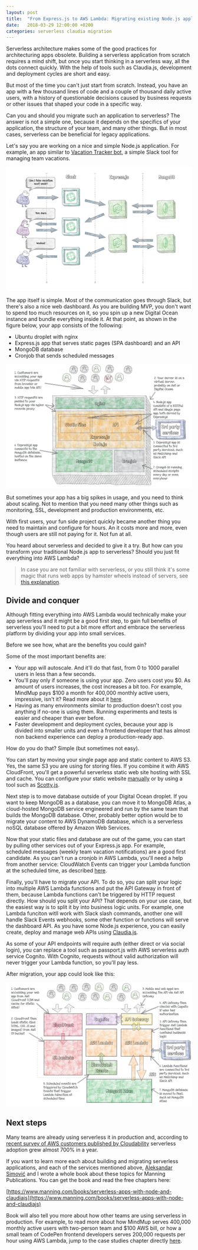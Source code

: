 ```yaml
---
layout: post
title:  "From Express.js to AWS Lambda: Migrating existing Node.js applications to serverless"
date:   2018-03-29 12:00:00 +0200
categories: serverless claudia migration
---
```


Serverless architecture makes some of the good practices for architecturing apps obsolete. Building a serverless application from scratch requires a mind shift, but once you start thinking in a serverless way, all the dots connect quickly. With the help of tools such as Claudia.js, development and deployment cycles are short and easy.

But most of the time you can't just start from scratch. Instead, you have an app with a few thousand lines of code and a couple of thousand daily active users, with a history of questionable decisions caused by business requests or other issues that shaped your code in a specific way.

Can you and should you migrate such an application to serverless? The answer is not a simple one, because it depends on the specifics of your application, the structure of your team, and many other things. But in most cases, serverless can be beneficial for legacy applications.

Let's say you are working on a nice and simple Node.js application. For example, an app similar to [Vacation Tracker bot](http://vacationtrackerbot.com), a simple Slack tool for managing team vacations.

![Vacation tracker flow](/images/serverless-migration/figure-0.jpg)

The app itself is simple. Most of the communication goes through Slack, but there's also a nice web dashboard. As you are building MVP, you don't want to spend too much resources on it, so you spin up a new Digital Ocean instance and bundle everything inside it. At that point, as shown in the figure below, your app consists of the following:

- Ubuntu droplet with nginx
- Express.js app that serves static pages (SPA dashboard) and an API
- MongoDB database
- Cronjob that sends scheduled messages

![Simple Express.js and MongoDB app](/images/serverless-migration/figure-1.jpg)

But sometimes your app has a big spikes in usage, and you need to think about scaling. Not to mention that you need many other things such as monitoring, SSL, development and production environments, etc.

With first users, your fun side project quickly became another thing you need to maintain and configure for hours. An it costs more and more, even though users are still not paying for it. Not fun at all.

You heard about serverless and decided to give it a try. But how can you transform your traditional Node.js app to serverless? Should you just fit everything into AWS Lambda?

> In case you are not familiar with serverless, or you still think it's some magic that runs web apps by hamster wheels instead of servers, see [this explanation](https://livebook.manning.com/#!/book/serverless-apps-with-node-and-claudiajs/chapter-1).

## Divide and conquer

Although fitting everything into AWS Lambda would technically make your app serverless and it might be a good first step, to gain full benefits of serverless you'll need to put a bit more effort and embrace the serverless platform by dividing your app into small services.

Before we see how, what are the benefits you could gain?

Some of the most important benefits are:

- Your app will autoscale. And it'll do that fast, from 0 to 1000 parallel users in less than a few seconds.
- You'll pay only if someone is using your app. Zero users cost you $0. As amount of users increases,  the cost increases a bit too. For example, MindMup pays $100 a month for 400,000 monthly active users, impressive, isn't it? Read more about it [here](https://livebook.manning.com/#!/book/serverless-apps-with-node-and-claudiajs/chapter-15). 
- Having as many environments similar to production doesn't cost you anything if no-one is using them. Running experiments and tests is easier and cheaper than ever before.
- Faster development and deployment cycles, because your app is divided into smaller units and even a frontend developer that has almost non backend experience can deploy a production-ready app.

How do you do that? Simple (but sometimes not easy).

You can start by moving your single page app and static content to AWS S3. Yes, the same S3 you are using for storing files. If you combine it with AWS CloudFront, you'll get a powerful serverless static web site hosting with SSL and cache. You can configure your static website [manually](https://www.josephecombs.com/2018/03/05/how-to-make-an-AWS-S3-static-website-with-ssl) or by using a tool such as [Scotty.js](https://github.com/stojanovic/scottyjs).

Next step is to move database outside of your Digital Ocean droplet. If you want to keep MongoDB as a database, you can move it to MongoDB Atlas, a cloud-hosted MongoDB service engineered and run by the same team that builds the MongoDB database. Other, probably better option would be to migrate your content to AWS DynamoDB database, which is a serverless noSQL database offered by Amazon Web Services.

Now that your static files and database are out of the game, you can start by pulling other services out of your Express.js app. For example, scheduled messages (weekly team vacation notifications) are a good first candidate. As you can't run a cronjob in AWS Lambda, you'll need a help from another service: CloudWatch Events can trigger your Lambda function at the scheduled time, as described [here](https://medium.freecodecamp.org/scheduling-slack-messages-using-aws-lambda-e56a8eb22818).

Finally, you'll have to migrate your API. To do so, you can split your logic into multiple AWS Lambda functions and put the API Gateway in front of them, because Lambda functions can't be triggered by HTTP request directly. How should you split your API? That depends on your use case, but the easiest way is to split it by into business logic units. For example, one Lambda funciton witll work with Slack slash commands, another one will handle Slack Events webhooks, some other function or functions will serve the dashboard API. As you have some Node.js experience, you can easily create, deploy and manage web APIs using [Claudia.js](https://claudiajs.com).

As some of your API endpoints will require auth (either direct or via social login), you can replace a tool such as passport.js with AWS serverless auth service Cognito. With Cognito, requests without valid authorization will never trigger your Lambda function, so you'll pay less.

After migration, your app could look like this:

![Serverless app](/images/serverless-migration/figure-2.jpg)

## Next steps

Many teams are already using serverless it in production and, according to  [recent survey of AWS customers published by Cloudability](http://www.zdnet.com/article/serverless-computing-containers-see-triple-digit-quarterly-growth-among-cloud-users/) serverless adoption grew almost 700% in a year.

If you want to learn more each about building and migrating serverless applications, and each of the services mentioned above, [Aleksandar Simović](https://twitter.com/simalexan) and I wrote a whole book about these topics for Manning Publications. You can get the book and read the free chapters here:

[https://www.manning.com/books/serverless-apps-with-node-and-claudiajs](https://www.manning.com/books/serverless-apps-with-node-and-claudiajs)

Book will also tell you more about how other teams are using serverless in production. For example, to read more about how MindMup serves 400,000 monthly active users with two-person team and $100 AWS bill, or how a small team of CodePen frontend developers serves 200,000 requests per hour using AWS Lambda, jump to the case studies chapter directly [here](https://livebook.manning.com/#!/book/serverless-apps-with-node-and-claudiajs/chapter-15).